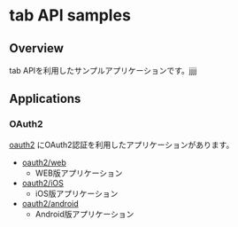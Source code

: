 # tab API samples

## Overview

tab APIを利用したサンプルアプリケーションです。jjjj

## Applications

### OAuth2

[oauth2](https://github.com/tonchidot/tab-samples/tree/master/oauth2)
にOAuth2認証を利用したアプリケーションがあります。

* [oauth2/web](https://github.com/tonchidot/tab-samples/tree/master/oauth2/web)
  * WEB版アプリケーション
* [oauth2/iOS](https://github.com/tonchidot/tab-samples/tree/master/oauth2/iOS)
  * iOS版アプリケーション
* [oauth2/android](https://github.com/tonchidot/tab-samples/tree/master/oauth2/android)
  * Android版アプリケーション
